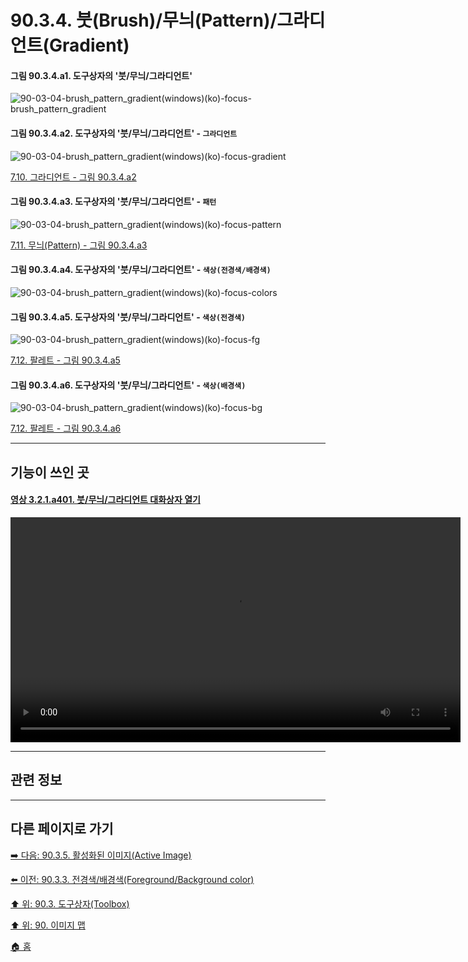 # 90.3.4. 붓(Brush)/무늬(Pattern)/그라디언트(Gradient)

#### 그림 90.3.4.a1. 도구상자의 '붓/무늬/그라디언트'
![90-03-04-brush_pattern_gradient(windows)(ko)-focus-brush_pattern_gradient](https://github.com/wonder13662/gimp/assets/15767104/43215714-8479-4a14-8f54-3daffdb5fcda)

#### 그림 90.3.4.a2. 도구상자의 '붓/무늬/그라디언트' - `그라디언트`
![90-03-04-brush_pattern_gradient(windows)(ko)-focus-gradient](https://github.com/wonder13662/gimp/assets/15767104/f0f3242f-006c-417b-8d6b-82044636c631)

[7.10. 그라디언트 - 그림 90.3.4.a2](https://wonder13662.github.io/gimp/2.10.36_ko/07-10-gradients.html#%EA%B7%B8%EB%A6%BC-9034a2-%EB%8F%84%EA%B5%AC%EC%83%81%EC%9E%90%EC%9D%98-%EB%B6%93%EB%AC%B4%EB%8A%AC%EA%B7%B8%EB%9D%BC%EB%94%94%EC%96%B8%ED%8A%B8---%EA%B7%B8%EB%9D%BC%EB%94%94%EC%96%B8%ED%8A%B8)

#### 그림 90.3.4.a3. 도구상자의 '붓/무늬/그라디언트' - `패턴`
![90-03-04-brush_pattern_gradient(windows)(ko)-focus-pattern](https://github.com/wonder13662/gimp/assets/15767104/2eb5399d-e741-48c7-ae76-c1d8277c4b08)

[7.11. 무늬(Pattern) - 그림 90.3.4.a3](https://wonder13662.github.io/gimp/2.10.36_ko/07-11-patterns.html#%EA%B7%B8%EB%A6%BC-9034a3-%EB%8F%84%EA%B5%AC%EC%83%81%EC%9E%90%EC%9D%98-%EB%B6%93%EB%AC%B4%EB%8A%AC%EA%B7%B8%EB%9D%BC%EB%94%94%EC%96%B8%ED%8A%B8---%ED%8C%A8%ED%84%B4)

#### 그림 90.3.4.a4. 도구상자의 '붓/무늬/그라디언트' - `색상(전경색/배경색)`
![90-03-04-brush_pattern_gradient(windows)(ko)-focus-colors](https://github.com/wonder13662/gimp/assets/15767104/5c0772d5-07d5-404f-bb30-836be3943703)

#### 그림 90.3.4.a5. 도구상자의 '붓/무늬/그라디언트' - `색상(전경색)`
![90-03-04-brush_pattern_gradient(windows)(ko)-focus-fg](https://github.com/wonder13662/gimp/assets/15767104/f1ae8ae0-2e40-437c-924d-e961c58438b4)

[7.12. 팔레트 - 그림 90.3.4.a5]()

#### 그림 90.3.4.a6. 도구상자의 '붓/무늬/그라디언트' - `색상(배경색)`
![90-03-04-brush_pattern_gradient(windows)(ko)-focus-bg](https://github.com/wonder13662/gimp/assets/15767104/2fcabec2-7760-4394-b1cd-8d93cb643d2e)

[7.12. 팔레트 - 그림 90.3.4.a6]()

***

## 기능이 쓰인 곳
#### [영상 3.2.1.a401. 붓/무늬/그라디언트 대화상자 열기](https://wonder13662.github.io/gimp/2.10.36_ko/03-02-01-the-toolbox.html#%EC%98%81%EC%83%81-321a401-%EB%B6%93%EB%AC%B4%EB%8A%AC%EA%B7%B8%EB%9D%BC%EB%94%94%EC%96%B8%ED%8A%B8-%EB%8C%80%ED%99%94%EC%83%81%EC%9E%90-%EC%97%B4%EA%B8%B0)
<video controls="controls" width="720" src="https://github.com/wonder13662/gimp/assets/15767104/06e78030-2328-4850-8822-8f78700a80af"></video>

***

## 관련 정보

***

## 다른 페이지로 가기
[➡️ 다음: 90.3.5. 활성화된 이미지(Active Image)](./90-03-05-active_image.md)

[⬅️ 이전: 90.3.3. 전경색/배경색(Foreground/Background color)](./90-03-03-foreground_color_n_background_color.md)

[⬆️ 위: 90.3. 도구상자(Toolbox)](./90-03-00-toolbox.md)

[⬆️ 위: 90. 이미지 맵](./90-00-image-map.md)

[🏠 홈](./00-home.md)
